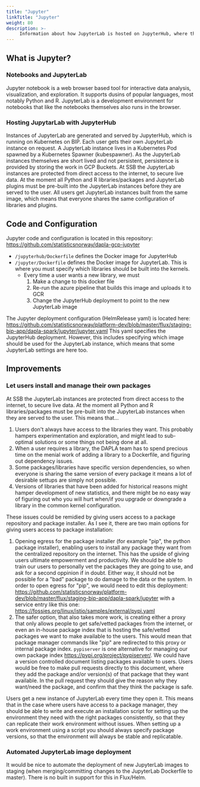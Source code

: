 ```yaml
---
title: "Jupyter"
linkTitle: "Jupyter"
weight: 80
description: >-
     Information about how JupyterLab is hosted on JupyterHub, where the code and configuration is, and what improvements could be made
---
```


## What is Jupyter?

### Notebooks and JupyterLab
Jupyter notebook is a web browser based tool for interactive data analysis, visualization, and exploration. It supports dusins of popular languages, most notably Python and R. JupyterLab is a development environment for notebooks that like the notebooks themselves also runs in the browser. 

### Hosting JupytarLab with JupyterHub
Instances of JupyterLab are generated and served by JupyterHub, which is running on Kubernetes on BIP. Each user gets their own JupyterLab instance on request. A JupyterLab instance lives in a Kubernetes Pod spawned by a Kubernetes Spawner (kubespawner). As the JupyterLab instances themselves are short lived and not persistent, persistence is provided by storing the work in GCP Buckets. At SSB the JupyterLab instances are protected from direct access to the internet, to secure live data. At the moment all Python and R libraries/packages and JupyterLab plugins must be pre-built into the JupyterLab instances before they are served to the user. All users get JupyterLab instances built from the same image, which means that everyone shares the same configuration of libraries and plugins.

## Code and Configuration
Jupyter code and configuration is located in this repository: https://github.com/statisticsnorway/dapla-gcp-jupyter
- `/jupyterhub/Dockerfile` defines the Docker image for JupyterHub
- `/jupyter/Dockerfile` defines the Docker image for JupyterLab. This is where you must specify which libraries should be built into the kernels. 
     - Every time a user wants a new library, we must 
          1. Make a change to this docker file 
          2. Re-run the azure pipeline that builds this image and uploads it to GCR 
          3. Change the JupyterHub deployment to point to the new JupyterLab image

The Jupyter deployment configuration (HelmRelease yaml) is located here: https://github.com/statisticsnorway/platform-dev/blob/master/flux/staging-bip-app/dapla-spark/jupyter/jupyter.yaml
This yaml specifies the JupyterHub deployment. However, this includes specifying which image should be used for the JupyterLab instance, which means that some JupyterLab settings are here too.

## Improvements

### Let users install and manage their own packages
At SSB the JupyterLab instances are protected from direct access to the internet, to secure live data. At the moment all Python and R libraries/packages must be pre-built into the JupyterLab instances when they are served to the user. This means that...
1. Users don't always have access to the libraries they want. This probably hampers experimentation and exploration, and might lead to sub-optimal solutions or some things not being done at all.
2. When a user requires a library, the DAPLA team has to spend precious time on the menial work of adding a library to a Dockerfile, and figuring out dependency issues. 
3. Some packages/libraries have specific version dependencies, so when everyone is sharing the same version of every package it means a lot of desirable settups are simply not possible. 
4. Versions of libraries that have been added for historical reasons might hamper development of new statistics, and there might be no easy way of figuring out who you will hurt when/if you upgrade or downgrade a library in the common kernel configuration.

These issues could be remidied by giving users access to a package repository and package installer. As I see it, there are two main options for giving users access to package installation: 
1. Opening egress for the package installer (for example "pip", the python package installer), enabling users to install any package they want from the centralized repository on the internet. This has the upside of giving users ultimate empowerment and productivity. We should be able to train our users to personally vet the packages they are going to use, and ask for a second oppinion if in doubt. Either way, it should not be possible for a "bad" package to do damage to the data or the system. In order to open egress for "pip", we would need to edit this deployment: https://github.com/statisticsnorway/platform-dev/blob/master/flux/staging-bip-app/dapla-spark/jupyter with a service entry like this one: https://fossies.org/linux/istio/samples/external/pypi.yaml
2. The safer option, that also takes more work, is creating either a proxy that only allows people to get safe/vetted packages from the internet, or even an in-house package index that is hosting the safe/vetted packages we want to make available to the users. This would mean that package manager commands like "pip" are redirected to this proxy or internal package index. `pypiserver` is one alternative for managing our own package index https://pypi.org/project/pypiserver/. We could have a version controlled document listing packages available to users. Users would be free to make pull requests directly to this document, where they add the package and/or version(s) of that package that they want available. In the pull request they should give the reason why they want/need the package, and confirm that they think the package is safe. 

Users get a new instance of JupyterLab every time they open it. This means that in the case where users have access to a package manager, they should be able to write and execute an installation script for setting up the environment they need with the right packages consistently, so that they can replicate their work environment without issues. When setting up a work environment using a script you should always specify package versions, so that the environment will always be stable and replicatable. 

### Automated JupyterLab image deployment
It would be nice to automate the deployment of new JupyterLab images to staging (when merging/committing changes to the JupyterLab Dockerfile to master). There is no built in support for this in Flux/Helm.
